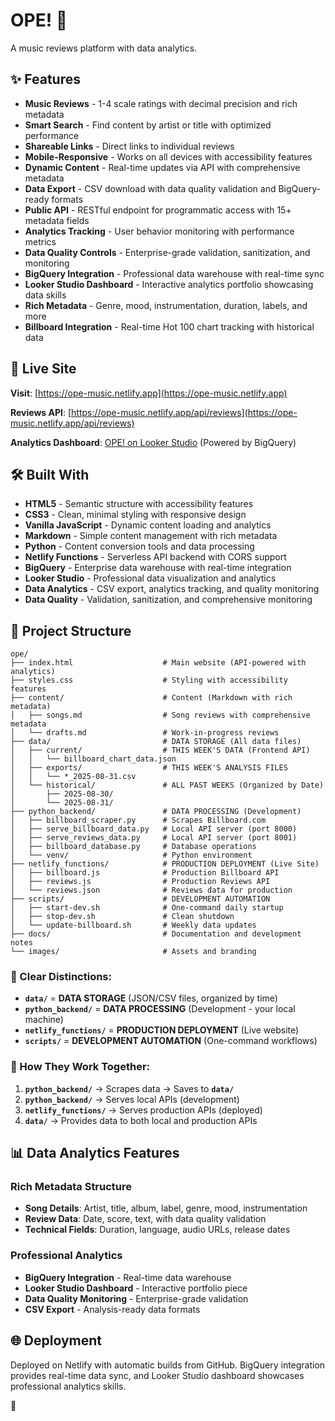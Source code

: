 # OPE! 🎵

A music reviews platform with data analytics.

## ✨ Features

- **Music Reviews** - 1-4 scale ratings with decimal precision and rich metadata
- **Smart Search** - Find content by artist or title with optimized performance
- **Shareable Links** - Direct links to individual reviews
- **Mobile-Responsive** - Works on all devices with accessibility features
- **Dynamic Content** - Real-time updates via API with comprehensive metadata
- **Data Export** - CSV download with data quality validation and BigQuery-ready formats
- **Public API** - RESTful endpoint for programmatic access with 15+ metadata fields
- **Analytics Tracking** - User behavior monitoring with performance metrics
- **Data Quality Controls** - Enterprise-grade validation, sanitization, and monitoring
- **BigQuery Integration** - Professional data warehouse with real-time sync
- **Looker Studio Dashboard** - Interactive analytics portfolio showcasing data skills
- **Rich Metadata** - Genre, mood, instrumentation, duration, labels, and more
- **Billboard Integration** - Real-time Hot 100 chart tracking with historical data

## 🚀 Live Site

**Visit**: [https://ope-music.netlify.app](https://ope-music.netlify.app)

**Reviews API**: [https://ope-music.netlify.app/api/reviews](https://ope-music.netlify.app/api/reviews)

**Analytics Dashboard**: [OPE! on Looker Studio](https://lookerstudio.google.com/reporting/86a21abe-e77c-4fda-9b58-423d4a45da2b) (Powered by BigQuery)

## 🛠 Built With

- **HTML5** - Semantic structure with accessibility features
- **CSS3** - Clean, minimal styling with responsive design
- **Vanilla JavaScript** - Dynamic content loading and analytics
- **Markdown** - Simple content management with rich metadata
- **Python** - Content conversion tools and data processing
- **Netlify Functions** - Serverless API backend with CORS support
- **BigQuery** - Enterprise data warehouse with real-time integration
- **Looker Studio** - Professional data visualization and analytics
- **Data Analytics** - CSV export, analytics tracking, and quality monitoring
- **Data Quality** - Validation, sanitization, and comprehensive monitoring

## 📁 Project Structure

```
ope/
├── index.html                    # Main website (API-powered with analytics)
├── styles.css                    # Styling with accessibility features
├── content/                      # Content (Markdown with rich metadata)
│   ├── songs.md                  # Song reviews with comprehensive metadata
│   └── drafts.md                 # Work-in-progress reviews
├── data/                         # DATA STORAGE (All data files)
│   ├── current/                  # THIS WEEK'S DATA (Frontend API)
│   │   └── billboard_chart_data.json
│   ├── exports/                  # THIS WEEK'S ANALYSIS FILES
│   │   └── *_2025-08-31.csv
│   └── historical/               # ALL PAST WEEKS (Organized by Date)
│       ├── 2025-08-30/
│       └── 2025-08-31/
├── python_backend/               # DATA PROCESSING (Development)
│   ├── billboard_scraper.py      # Scrapes Billboard.com
│   ├── serve_billboard_data.py   # Local API server (port 8000)
│   ├── serve_reviews_data.py     # Local API server (port 8001)
│   ├── billboard_database.py     # Database operations
│   └── venv/                     # Python environment
├── netlify_functions/            # PRODUCTION DEPLOYMENT (Live Site)
│   ├── billboard.js              # Production Billboard API
│   ├── reviews.js                # Production Reviews API
│   └── reviews.json              # Reviews data for production
├── scripts/                      # DEVELOPMENT AUTOMATION
│   ├── start-dev.sh              # One-command daily startup
│   ├── stop-dev.sh               # Clean shutdown
│   └── update-billboard.sh       # Weekly data updates
├── docs/                         # Documentation and development notes
└── images/                       # Assets and branding
```

### **🎯 Clear Distinctions:**

- **`data/`** = **DATA STORAGE** (JSON/CSV files, organized by time)
- **`python_backend/`** = **DATA PROCESSING** (Development - your local machine)
- **`netlify_functions/`** = **PRODUCTION DEPLOYMENT** (Live website)
- **`scripts/`** = **DEVELOPMENT AUTOMATION** (One-command workflows)

### **🔄 How They Work Together:**

1. **`python_backend/`** → Scrapes data → Saves to **`data/`**
2. **`python_backend/`** → Serves local APIs (development)
3. **`netlify_functions/`** → Serves production APIs (deployed)
4. **`data/`** → Provides data to both local and production APIs

## 📊 Data Analytics Features

### **Rich Metadata Structure**
- **Song Details**: Artist, title, album, label, genre, mood, instrumentation
- **Review Data**: Date, score, text, with data quality validation
- **Technical Fields**: Duration, language, audio URLs, release dates

### **Professional Analytics**
- **BigQuery Integration** - Real-time data warehouse
- **Looker Studio Dashboard** - Interactive portfolio piece
- **Data Quality Monitoring** - Enterprise-grade validation
- **CSV Export** - Analysis-ready data formats

## 🌐 Deployment

Deployed on Netlify with automatic builds from GitHub. BigQuery integration provides real-time data sync, and Looker Studio dashboard showcases professional analytics skills.

🌽
